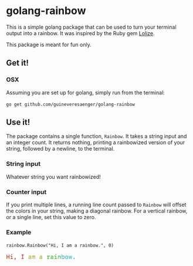 # golang-rainbow

This is a simple golang package that can be used to turn your terminal output into a rainbow. It was inspired by the Ruby gem [Lolize](https://github.com/miaout17/lolize).

This package is meant for fun only.

## Get it!
### OSX

Assuming you are set up for golang, simply run from the terminal:

`go get github.com/guineveresaenger/golang-rainbow`

## Use it!
The package contains a single function, `Rainbow`. It takes a string input and an integer count. It returns nothing, printing a rainbowized version of your string, followed by a newline, to the terminal.

### String input
Whatever string you want rainbowized!

### Counter input
If you print multiple lines, a running line count passed to `Rainbow` will offset the colors in your string, making a diagonal rainbow. For a vertical rainbow, or a single line, set this value to zero.


### Example

`rainbow.Rainbow("Hi, I am a rainbow.", 0)` 

![screenshot](./example-line.png)